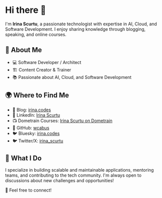 # Hi there 👋

I'm **Irina Scurtu**, a passionate technologist with expertise in AI, Cloud, and Software Development. I enjoy sharing knowledge through blogging, speaking, and online courses.

## 🚀 About Me
- 💻 Software Developer / Architect
- 🏗️ Content Creator & Trainer
- 📚 Passionate about AI, Cloud, and Software Development

## 🌍 Where to Find Me
- 📝 Blog: [irina.codes](https://irina.codes/)
- 👥 LinkedIn: [Irina Scurtu](https://www.linkedin.com/in/irinascurtu/)
- 📺 Dometrain Courses: [Irina Scurtu on Dometrain](https://dometrain.com/author/irina-scurtu/)
- 💾 GitHub: [wcabus](https://github.com/wcabus)
- 🐦 Bluesky: [irina.codes](https://bsky.app/profile/irina.codes)
- 🐦 Twitter/X: [irina_scurtu](https://x.com/irina_scurtu)

## 🎯 What I Do
I specialize in building scalable and maintainable applications, mentoring teams, and contributing to the tech community. I'm always open to discussions about new challenges and opportunities!

📩 Feel free to connect!
